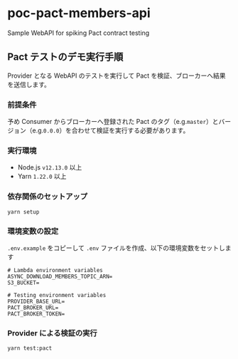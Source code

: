 # poc-pact-members-api
Sample WebAPI for spiking Pact contract testing

## Pact テストのデモ実行手順
Provider となる WebAPI のテストを実行して Pact を検証、ブローカーへ結果を送信します。  

### 前提条件
予め Consumer からブローカーへ登録された Pact のタグ（e.g.`master`）とバージョン（e.g.`0.0.0`）を合わせて検証を実行する必要があります。

### 実行環境
- Node.js `v12.13.0` 以上
- Yarn `1.22.0` 以上

### 依存関係のセットアップ
```shell
yarn setup
```

### 環境変数の設定
`.env.example` をコピーして `.env` ファイルを作成、以下の環境変数をセットします
```
# Lambda environment variables
ASYNC_DOWNLOAD_MEMBERS_TOPIC_ARN=
S3_BUCKET=

# Testing environment variables
PROVIDER_BASE_URL=
PACT_BROKER_URL=
PACT_BROKER_TOKEN=
```

### Provider による検証の実行
```shell
yarn test:pact
```
